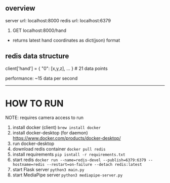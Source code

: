 ## overview

server url: localhost:8000
redis url:  localhost:6379

1. GET localhost:8000/hand
  * returns latest hand coordinates as dict(json) format


## redis data structure
client['hand'] = { "0": [x,y,z], ... } # 21 data points

performance: ~15 data per second


---

# HOW TO RUN

NOTE: requires camera access to run

1. install docker (client)
  `brew install docker`
1. install docker-desktop (for daemon)
  https://www.docker.com/products/docker-desktop/
1. run docker-desktop
1. download redis container
  `docker pull redis`
1. install requirements
  `pip isntall -r requirements.txt`
1. start redis
  `docker run --name=redis-devel --publish=6379:6379 --hostname=redis --restart=on-failure --detach redis:latest`
1. start Flask server
  `python3 main.py`
1. start MediaPipe server
  `python3 mediapipe-server.py`




